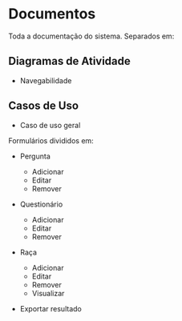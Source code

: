 # Documentos

Toda a documentação do sistema. Separados em:

## Diagramas de Atividade
* Navegabilidade

## Casos de Uso 

* Caso de uso geral

Formulários divididos em:

* Pergunta
    - Adicionar
    - Editar
    - Remover

* Questionário
    - Adicionar
    - Editar
    - Remover

* Raça
    - Adicionar
    - Editar
    - Remover
    - Visualizar

* Exportar resultado